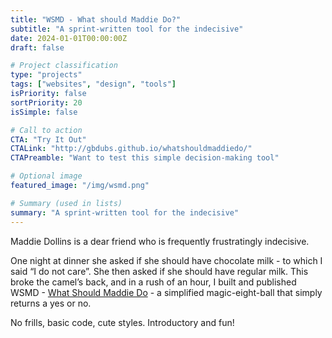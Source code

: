 ```yaml
---
title: "WSMD - What should Maddie Do?"
subtitle: "A sprint-written tool for the indecisive"
date: 2024-01-01T00:00:00Z
draft: false

# Project classification
type: "projects"
tags: ["websites", "design", "tools"]
isPriority: false
sortPriority: 20
isSimple: false

# Call to action
CTA: "Try It Out"
CTALink: "http://gbdubs.github.io/whatshouldmaddiedo/"
CTAPreamble: "Want to test this simple decision-making tool"

# Optional image
featured_image: "/img/wsmd.png"

# Summary (used in lists)
summary: "A sprint-written tool for the indecisive"
---
```


Maddie Dollins is a dear friend who is frequently frustratingly indecisive. 

One night at dinner she asked if she should have chocolate milk - to which I said “I do not care”. She then asked if she should have regular milk. This broke the camel’s back, and in a rush of an hour, I built and published WSMD - [What Should Maddie Do](http://gbdubs.github.io/whatshouldmaddiedo/) - a simplified magic-eight-ball that simply returns a yes or no.

No frills, basic code, cute styles. Introductory and fun!
